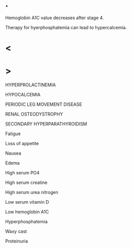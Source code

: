 # .

Hemoglobin A1C value decreases after stage 4.

Therapy for hyerphosphatemia can lead to hypercalcemia.

# <

# >

HYPERPROLACTINEMIA

HYPOCALCEMIA

PERIODIC LEG MOVEMENT DISEASE

RENAL OSTEODYSTROPHY

SECONDARY HYPERPARATHYROIDISM

Fatigue

Loss of appetite

Nausea

Edema

High serum PO4

High serum creatine

High serum urea nitrogen

Low serum vitamin D

Low hemoglobin A1C

Hyperphosphatemia

Waxy cast

Proteinuria
